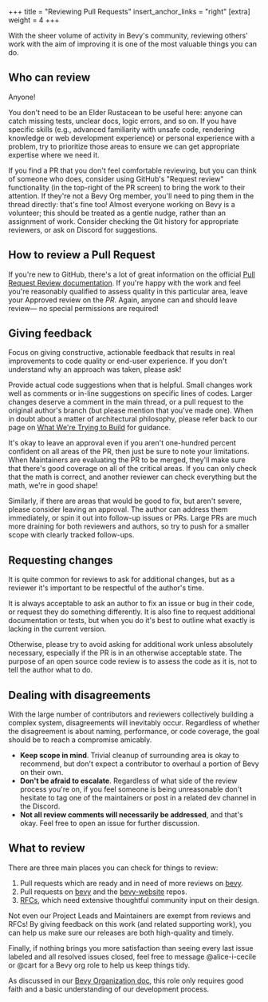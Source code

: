 +++
title = "Reviewing Pull Requests"
insert_anchor_links = "right"
[extra]
weight = 4
+++

With the sheer volume of activity in Bevy's community, reviewing others' work with the aim of improving it is one of the most valuable things you can do.

## Who can review

Anyone!

You don't need to be an Elder Rustacean to be useful here: anyone can catch missing tests, unclear docs, logic errors, and so on. If you have specific skills (e.g., advanced familiarity with unsafe code, rendering knowledge or web development experience) or personal experience with a problem, try to prioritize those areas to ensure we can get appropriate expertise where we need it.

If you find a PR that you don't feel comfortable reviewing, but you can think of someone who does, consider using GitHub's "Request review" functionality (in the top-right of the PR screen) to bring the work to their attention. If they're not a Bevy Org member, you'll need to ping them in the thread directly: that's fine too! Almost everyone working on Bevy is a volunteer; this should be treated as a gentle nudge, rather than an assignment of work. Consider checking the Git history for appropriate reviewers, or ask on Discord for suggestions.

## How to review a Pull Request

If you're new to GitHub, there's a lot of great information on the official [Pull Request Review documentation](https://docs.github.com/en/github/collaborating-with-pull-requests/reviewing-changes-in-pull-requests/about-pull-request-reviews). If you're happy with the work and feel you're reasonably qualified to assess quality in this particular area, leave your Approved review on the *PR*. Again, anyone can and should leave review— no special permissions are required!

## Giving feedback

Focus on giving constructive, actionable feedback that results in real improvements to code quality or end-user experience. If you don't understand why an approach was taken, please ask!

Provide actual code suggestions when that is helpful. Small changes work well as comments or in-line suggestions on specific lines of codes. Larger changes deserve a comment in the main thread, or a pull request to the original author's branch (but please mention that you've made one). When in doubt about a matter of architectural philosophy, please refer back to our page on [What We're Trying to Build](@/contribute/introduction.md#what-we-re-trying-to-build) for guidance.

It's okay to leave an approval even if you aren't one-hundred percent confident on all areas of the PR, then just be sure to note your limitations. When Maintainers are evaluating the PR to be merged, they'll make sure that there's good coverage on all of the critical areas. If you can only check that the math is correct, and another reviewer can check everything but the math, we're in good shape!

Similarly, if there are areas that would be good to fix, but aren't severe, please consider leaving an approval. The author can address them immediately, or spin it out into follow-up issues or PRs. Large PRs are much more draining for both reviewers and authors, so try to push for a smaller scope with clearly tracked follow-ups.

## Requesting changes

It is quite common for reviews to ask for additional changes, but as a reviewer it's important to be respectful of the author's time.

It is always acceptable to ask an author to fix an issue or bug in their code, or request they do something differently. It is also fine to request additional documentation or tests, but when you do it's best to outline what exactly is lacking in the current version.

Otherwise, please try to avoid asking for additional work unless absolutely necessary, especially if the PR is in an otherwise acceptable state. The purpose of an open source code review is to assess the code as it is, not to tell the author what to do.

## Dealing with disagreements

With the large number of contributors and reviewers collectively building a complex system, disagreements will inevitably occur. Regardless of whether the disagreement is about naming, performance, or code coverage, the goal should be to reach a compromise amicably.

- **Keep scope in mind**. Trivial cleanup of surrounding area is okay to recommend, but don't expect a contributor to overhaul a portion of Bevy on their own.
- **Don't be afraid to escalate**. Regardless of what side of the review process you're on, if you feel someone is being unreasonable don't hesitate to tag one of the maintainers or post in a related dev channel in the Discord.
- **Not all review comments will necessarily be addressed**, and that's okay. Feel free to open an issue for further discussion.

## What to review

There are three main places you can check for things to review:

1. Pull requests which are ready and in need of more reviews on [bevy](https://github.com/bevyengine/bevy/pulls?q=is%3Aopen+is%3Apr+-label%3AS-Ready-For-Final-Review+-draft%3A%3Atrue+-label%3AS-Needs-RFC+-reviewed-by%3A%40me+-author%3A%40me).
2. Pull requests on [bevy](https://github.com/bevyengine/bevy/pulls) and the [bevy-website](https://github.com/bevyengine/bevy-website/pulls) repos.
3. [RFCs](https://github.com/bevyengine/rfcs), which need extensive thoughtful community input on their design.

Not even our Project Leads and Maintainers are exempt from reviews and RFCs! By giving feedback on this work (and related supporting work), you can help us make sure our releases are both high-quality and timely.

Finally, if nothing brings you more satisfaction than seeing every last issue labeled and all resolved issues closed, feel free to message @alice-i-cecile or @cart for a Bevy org role to help us keep things tidy.

As discussed in our [Bevy Organization doc](TODO), this role only requires good faith and a basic understanding of our development process.
